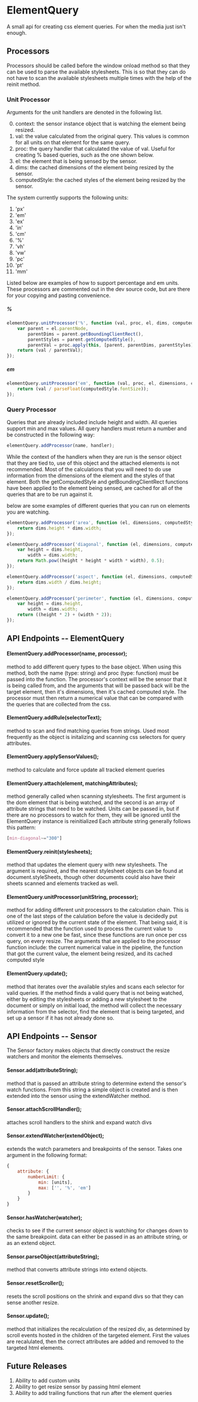 # ElementQuery
A small api for creating css element queries. For when the media just isn't enough.

## Processors

Processors should be called before the window onload method so that they can be used to parse the available stylesheets. This is so that they can do not have to scan the available stylesheets multiple times with the help of the reinit method.

### Unit Processor

Arguments for the unit handlers are denoted in the following list.

0. context: the sensor instance object that is watching the element being resized.
1. val: the value calculated from the original query. This values is common for all units on that element for the same query.
2. proc: the query handler that calculated the value of val. Useful for creating % based queries, such as the one shown below.
3. el: the element that is being sensed by the sensor.
4. dims: the cached dimensions of the element being resized by the sensor.
5. computedStyle: the cached styles of the element being resized by the sensor.

The system currently supports the following units:

1. 'px'
2. 'em'
3. 'ex'
4. 'in'
5. 'cm'
6. '%'
7. 'vh'
8. 'vw'
9. 'pc'
10. 'pt'
11. 'mm'

Listed below are examples of how to support percentage and em units. These processors are commented out in the dev source code, but are there for your copying and pasting convenience.

##### %
```javascript
elementQuery.unitProcessor('%', function (val, proc, el, dims, computedStyle) {
    var parent = el.parentNode,
        parentDims = parent.getBoundingClientRect(),
        parentStyles = parent.getComputedStyle(),
        parentVal = proc.apply(this, [parent, parentDims, parentStyles]);
    return (val / parentVal);
});
```

##### em
```javascript
elementQuery.unitProcessor('em', function (val, proc, el, dimensions, computedStyle) {
    return (val / parseFloat(computedStyle.fontSize));
});
```

### Query Processor

Queries that are already included include height and width. All queries support min and max values. All query handlers must return a number and be constructed in the following way:

```javascript
elementQuery.addProcessor(name, handler);
```

While the context of the handlers when they are run is the sensor object that they are tied to, use of this object and the attached elements is not recommended. Most of the calculations that you will need to do use information from the dimensions of the element and the styles of that element. Both the getComputedStyle and getBoundingClientRect functions have been applied to the element being sensed, are cached for all of the queries that are to be run against it.

below are some examples of different queries that you can run on elements you are watching.

```javascript
elementQuery.addProcessor('area', function (el, dimensions, computedStyle) {
    return dims.height * dims.width;
});

elementQuery.addProcessor('diagonal', function (el, dimensions, computedStyle) {
    var height = dims.height,
        width = dims.width;
    return Math.pow((height * height * width * width), 0.5);
});

elementQuery.addProcessor('aspect', function (el, dimensions, computedStyle) {
    return dims.width / dims.height;
});

elementQuery.addProcessor('perimeter', function (el, dimensions, computedStyle) {
    var height = dims.height,
        width = dims.width;
    return ((height * 2) + (width * 2));
});
```

## API Endpoints -- ElementQuery

#### ElementQuery.addProcessor(name, processor);
method to add different query types to the base object. When using this method, both the name (type: string) and proc (type: function) must be passed into the function. The processor's context will be the sensor that it is being called from, and the arguments that will be passed back will be the target element, then it's dimensions, then it's cached computed style. The processor must then return a numerical value that can be compared with the queries that are collected from the css.

#### ElementQuery.addRule(selectorText);
method to scan and find matching queries from strings. Used most frequently as the object is initalizing and scanning css selectors for query attributes.

#### ElementQuery.applySensorValues();
method to calculate and force update all tracked element queries

#### ElementQuery.attach(element, matchingAttributes);
method generally called when scanning stylesheets. The first argument is the dom element that is being watched, and the second is an array of attribute strings that need to be watched. Units can be passed in, but if there are no processors to watch for them, they will be ignored until the ElementQuery instance is reinitialized Each attribute string generally follows this pattern:
```css
[min-diagonal~="300"]
```

#### ElementQuery.reinit(stylesheets);
method that updates the element query with new stylesheets. The argument is required, and the nearest stylesheet objects can be found at document.styleSheets, though other documents could also have their sheets scanned and elements tracked as well.

#### ElementQuery.unitProcessor(unitString, processor);
method for adding different unit processors to the calculation chain. This is one of the last steps of the calulation before the value is decidedly put utilized or ignored by the current state of the element. That being said, it is recommended that the function used to process the current value to convert it to a new one be fast, since these functions are run once per css query, on every resize. The arguments that are applied to the processor function include: the current numerical value in the pipeline, the function that got the current value, the element being resized, and its cached computed style

#### ElementQuery.update();
method that iterates over the available styles and scans each selector for valid queries. If the method finds a valid query that is not being watched, either by editing the stylesheets or adding a new stylesheet to the document or simply on initial load, the method will collect the necessary information from the selector, find the element that is being targeted, and set up a sensor if it has not already done so.

## API Endpoints -- Sensor

The Sensor factory makes objects that directly construct the resize watchers and monitor the elements themselves.

#### Sensor.add(attributeString);
method that is passed an attribute string to determine extend the sensor's watch functions. From this string a simple object is created and is then extended into the sensor using the extendWatcher method.

#### Sensor.attachScrollHandler();
attaches scroll handlers to the shink and expand watch divs

#### Sensor.extendWatcher(extendObject);
extends the watch parameters and breakpoints of the sensor. Takes one argument in the following format:
```javascript
{
    attribute: {
        numberLimit: {
            min: [units],
            max: ['', '%', 'em']
        }
    }
}
```
#### Sensor.hasWatcher(watcher);
checks to see if the current sensor object is watching for changes down to the same breakpoint. data can either be passed in as an attribute string, or as an extend object.

#### Sensor.parseObject(attributeString);
method that converts attribute strings into extend objects.

#### Sensor.resetScroller();
resets the scroll positions on the shrink and expand divs so that they can sense another resize.

#### Sensor.update();
method that initializes the recalculation of the resized div, as determined by scroll events hosted in the children of the targeted element. First the values are recalulated, then the correct attributes are added and removed to the targeted html elements.


## Future Releases
1. Ability to add custom units
2. Ability to get resize sensor by passing html element
3. Ability to add trailing functions that run after the element queries